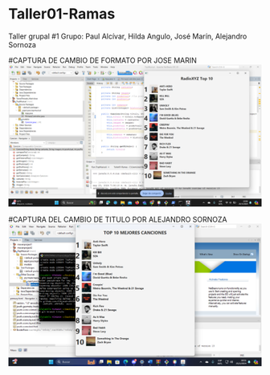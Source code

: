 # Taller01-Ramas
Taller grupal #1 Grupo: Paul Alcívar, Hilda Angulo, José Marín, Alejandro Sornoza

#CAPTURA DE CAMBIO DE FORMATO POR JOSE MARIN
!["CAPTURA DE CAMBIO DE FORMATO POR JOSE MARIN"](images/formato.png)

#CAPTURA DEL CAMBIO DE TITULO POR ALEJANDRO SORNOZA
!["CAPTURA DEL CAMBIO DE TITULO POR ALEJANDRO SORNOZA"](images/titulo.png)

